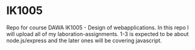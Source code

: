 # IK1005
Repo for course DAWA IK1005 - Design of webapplications.
In this repo I will upload all of my laboration-assignments.
1-3 is expected to be about node.js/express and the later ones will be covering javascript.
